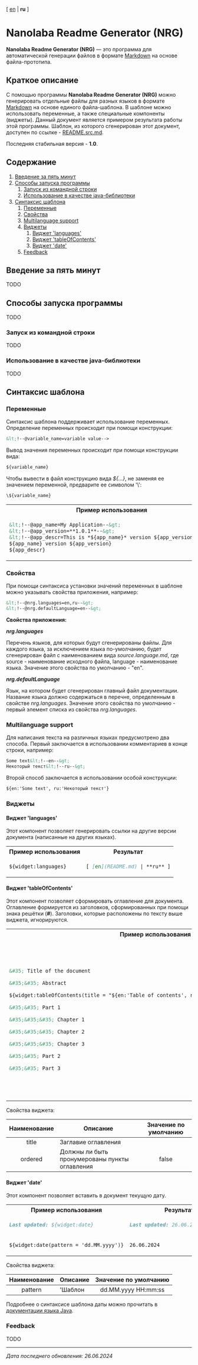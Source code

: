 <!-- This file was automatically generated by Nanolaba Readme Generator (NRG) 1.0-SNAPSHOT -->
<!-- Visit https://github.com/nanolaba/readme-generator for details -->


[ [en](README.md) | **ru** ]

# Nanolaba Readme Generator (NRG)

**Nanolaba Readme Generator (NRG)** — это программа для автоматической генерации файлов в формате
[Markdown]( https://en.wikipedia.org/wiki/Markdown) на основе файла-прототипа.

## Краткое описание

С помощью программы **Nanolaba Readme Generator (NRG)** можно генерировать отдельные файлы для разных языков в формате
[Markdown]( https://en.wikipedia.org/wiki/Markdown) на основе единого файла-шаблона.
В шаблоне можно использовать переменные, а также специальные компоненты (виджеты).
Данный документ является примером результата работы этой программы.
Шаблон, из которого сгенерирован этот документ, доступен по ссылке - [README.src.md](README.src.md).

Последняя стабильная версия - **1.0**.

## Содержание
1. [Введение за пять минут](#введение-за-пять-минут)
2. [Способы запуска программы](#способы-запуска-программы)
	1. [Запуск из командной строки](#запуск-из-командной-строки)
	2. [Использование в качестве java-библиотеки](#использование-в-качестве-java-библиотеки)
3. [Синтаксис шаблона](#синтаксис-шаблона)
	1. [Переменные](#переменные)
	2. [Свойства](#свойства)
	3. [Multilanguage support](#multilanguage-support)
	4. [Виджеты](#виджеты)
		1. [Виджет 'languages'](#виджет-'languages')
		2. [Виджет 'tableOfContents'](#виджет-'tableofcontents')
		1. [Виджет 'date'](#виджет-'date')
	1. [Feedback](#feedback)


## Введение за пять минут

TODO

## Способы запуска программы

TODO

### Запуск из командной строки

TODO

### Использование в качестве java-библиотеки

TODO

## Синтаксис шаблона

### Переменные

Синтаксис шаблона поддерживает использование переменных.
Определение переменных происходит при помощи конструкции:

```markdown
&lt;!--@variable_name=variable value-->
```

Вывод значения переменных происходит при помощи конструкции вида:

```markdown
${variable_name}
```

Чтобы вывести в файл конструкцию вида *${...}*, не заменяя ее значением
переменной, предварите ее символом '\\':

```markdown
\${variable_name}
```

<table>
<tr><th>Пример использования</th><th>Результат</th></tr>
<tr><td>

```markdown
&lt;!--@app_name=My Application--&gt;
&lt;!--@app_version=**1.0.1**--&gt;
&lt;!--@app_descr=This is *${app_name}* version ${app_version}--&gt;
${app_name} version ${app_version}
${app_descr}
```

</td><td>

```markdown
My Application version **1.0.1**
This is *My Application* version **1.0.1**
```

</td></tr>
</table>

### Свойства

При помощи синтаксиса установки значений переменных в шаблоне можно указывать свойства приложения, например:

```markdown
&lt;!--@nrg.languages=en,ru--&gt;
&lt;!--@nrg.defaultLanguage=en--&gt;
```

**Свойства приложения:**

***nrg.languages***

Перечень языков, для которых будут сгенерированы файлы.
Для каждого языка, за исключением языка по-умолчанию, будет сгенерирован файл с
наименованием вида *source.language.md*, где source - наименование исходного файла, language - наименование
языка. Значение этого свойства по умолчанию - "en".

***nrg.defaultLanguage***

Язык, на котором будет сгенерирован главный файл документации.
Название языка должно содержаться в перечне, определенным в свойстве *nrg.languages*.
Значение этого свойства по умолчанию - первый элемент списка из свойства *nrg.languages*.

### Multilanguage support

Для написания текста на различных языках предусмотрено два способа.
Первый заключается в использовании комментариев в конце строки, например:

```markdown
Some text&lt;!--en--&gt;
Некоторый текст&lt;!--ru--&gt;
```

Второй способ заключается в использовании особой конструкции:

```markdown
${en:'Some text', ru:'Некоторый текст'} 
```

### Виджеты

#### Виджет 'languages'

Этот компонент позволяет генерировать ссылки на другие версии документа (написанные на других языках).

<table>
<tr><th>Пример использования</th><th>Результат</th></tr>
<tr><td>

```markdown
${widget:languages} 
```

</td><td>

```markdown
[ [en](README.md) | **ru** ]
```

</td></tr>
</table>

#### Виджет 'tableOfContents'

Этот компонент позволяет сформировать оглавление для документа.
Оглавление формируется из заголовков, сформированных при помощи знака решётки (**#**).
Заголовки, которые расположены по тексту выше виджета, игнорируются.


<table>
<tr><th>Пример использования</th><th>Результат</th></tr>
<tr><td>

```markdown
&#35; Title of the document

&#35;&#35; Abstract

${widget:tableOfContents(title = "${en:'Table of contents', ru:'Содержание'}", ordered = "true")}

&#35;&#35; Part 1

&#35;&#35;&#35; Chapter 1

&#35;&#35;&#35; Chapter 2

&#35;&#35;&#35; Chapter 3

&#35;&#35; Part 2

&#35;&#35; Part 3
```

</td><td>

```markdown 
&#35; Title of the document

&#35;&#35; Abstract

&#35;&#35; Table of contents

1. [Part 1](#part-1)
    1. [Chapter 1](#chapter-1)
    2. [Chapter 2](#chapter-2)
    3. [Chapter 3](#chapter-3)
2. [Part 2](#part-2)
3. [Part 3](#part-3)

&#35;&#35; Part 1

&#35;&#35;&#35; Chapter 1

&#35;&#35;&#35; Chapter 2

&#35;&#35;&#35; Chapter 3

&#35;&#35; Part 2

&#35;&#35; Part 3
```

</td></tr> 
</table>

Свойства виджета:

| Наименование | Описание                                       | Значение по умолчанию |
|:------------:|------------------------------------------------|:---------------------:|
|    title     | Заглавие оглавления                            |                       |
|   ordered    | Должны ли быть пронумерованы пункты оглавления |         false         |

#### Виджет 'date'

Этот компонент позволяет вставить в документ текущую дату.

<table>
<tr><th>Пример использования</th><th>Результат</th></tr>
<tr><td>

```markdown
Last updated: ${widget:date}
```

</td><td>

```markdown
Last updated: 26.06.2024 10:51:26
```

</td></tr>
<tr><td>

```markdown
${widget:date(pattern = 'dd.MM.yyyy')}
```

</td><td>

```markdown
26.06.2024
```

</td></tr>
</table>

Свойства виджета:

| Наименование | Описание | Значение по умолчанию |
|:------------:|----------|:---------------------:|
|   pattern    | 'Шаблон  |  dd.MM.yyyy HH:mm:ss  |

Подробнее о синтаксисе шаблона даты можно прочитать в
[документации языка Java](https://docs.oracle.com/javase/8/docs/api/java/text/SimpleDateFormat.html).

### Feedback

TODO

---
*Дата последнего обновления: 26.06.2024*

